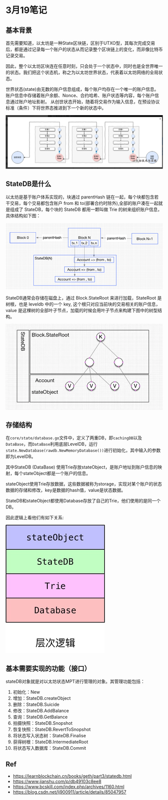 # 3月19笔记

## 基本背景

首先需要知道，以太坊是一种State区块链，区别于UTXO型，其每次完成交易后，都是通过记录每一个账户的状态从而记录整个区块链上的变化，而非像比特币记录交易。

因此，整个以太坊区块连在任意时刻，只会处于一个状态中，同时也是全世界唯一的状态。我们把这个状态机，称之为以太坊世界状态，代表着以太坊网络的全局状态。

世界状态(state)由无数的账户信息组成，每个账户均存在一个唯一的账户信息。账户信息中存储着账户余额、Nonce、合约哈希、账户状态等内容，每个账户信息通过账户地址影射。 从创世状态开始，随着将交易作为输入信息，在预设协议标准（条件）下将世界态推进到下一个新的状态中。

![state](../images/state.png)

## StateDB是什么

以太坊是基于账户体系实现的，块通过 parentHash 链在一起，每个块都包含若干交易，每个交易都包含账户 from 和 to(部署合约时除外),全部的账户凑在一起就是组成了 StateDB，每个块的 StateDB 都用一颗叫做 Trie 的树来组织账户信息，具体结构如下图：

![statedb](../images/statedb.png)

StateDB通常会存储在磁盘上，通过 Block.StateRoot 来进行加载，StateRoot 是树根，也是 leveldb 中的一个 key, 这个根只对应当前块的交易相关的账户信息，value 是这棵树的全部叶子节点，加载的时候会用叶子节点来构建下图中的树型结构。

![trie](../images/trie.png)

## 存储结构

在`core/state/database.go`文件中，定义了两重DB，即`cachingDB`以及`DataBase`，而`DataBase`利用底层LevelDB，运行`state.NewDatabase(rawdb.NewMemoryDatabase())`进行初始化，其中输入的参数即为LevelDB。

其中StateDB (DataBase) 使用Trie存放stateObject，是账户地址到账户信息的映射，每个stateObject都是一个账户的信息。

stateObject使用Trie存放数据，这些数据被称为storage，实现对某个账户的状态数据的存储和修改，key是数据的hash值，value是状态数据。

StateDB和stateObject都使用Database存放了自己的Trie，他们使用的是同一个DB。

因此逻辑上看他们有如下关系:

![hierarchy](../images/hierarchy.png)

## 基本需要实现的功能（接口）

stateDB对象就是对以太坊状态MPT进行管理的对象。其管理功能包括：
1. 初始化：New
2. 增加：StateDB.createObject
3. 删除：StateDB.Suicide
4. 修改：StateDB.AddBalance
5. 查询：StateDB.GetBalance
6. 拍摄快照：StateDB.Snopshot
7. 恢复快照：StateDB.RevertToSnopshot
8. 将状态写入状态树：StateDB.Finalise
9. 获得树根：StateDB.IntermediateRoot
10. 将状态写入数据库：StateDB.Commit

## Ref
- https://learnblockchain.cn/books/geth/part3/statedb.html
- https://www.jianshu.com/p/db49103c8ee8
- https://www.bcskill.com/index.php/archives/1160.html
- https://blog.csdn.net/lj900911/article/details/85047957